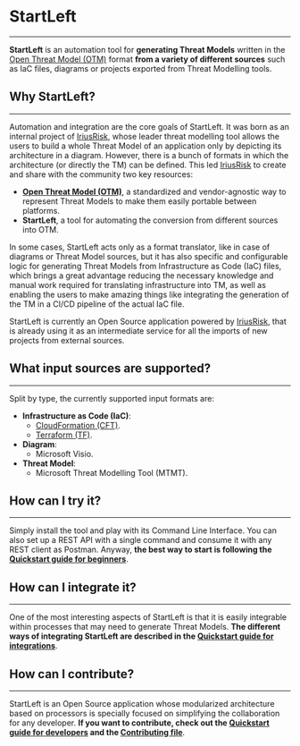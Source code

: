 # StartLeft

---
**StartLeft** is an automation tool for **generating Threat Models** written in the [Open Threat Model (OTM)](Open-Threat-Model-(OTM).md) 
format **from a variety of different sources** such as IaC files, diagrams or projects exported from 
Threat Modelling tools.

## Why StartLeft?

---
Automation and integration are the core goals of StartLeft. It was born as an internal project of [IriusRisk](https://www.iriusrisk.com/), whose leader threat 
modelling tool allows the users to build a whole Threat Model of an application only by depicting its architecture in a diagram.
However, there is a bunch of formats in which the architecture (or directly the TM) can be defined. This led [IriusRisk](https://www.iriusrisk.com/) to create
and share with the community two key resources:

* **[Open Threat Model (OTM)](Open-Threat-Model-(OTM).md)**, a standardized and vendor-agnostic way to represent Threat Models 
    to make them easily portable between platforms.
* **StartLeft**, a tool for automating the conversion from different sources into OTM.

In some cases, StartLeft acts only as a format translator, like in case of diagrams or Threat Model sources, but it has also
specific and configurable logic for generating Threat Models from Infrastructure as Code (IaC) files, which brings a great 
advantage reducing the necessary knowledge and manual work required for translating infrastructure into TM, as well as 
enabling the users to make amazing things like integrating the generation of the TM in a CI/CD pipeline of the actual IaC file.

StartLeft is currently an Open Source application powered by [IriusRisk](https://www.iriusrisk.com/), that is already using it 
as an intermediate service for all the imports of new projects from external sources.


## What input sources are supported?

---
Split by type, the currently supported input formats are:
* **Infrastructure as Code (IaC)**:
  * [CloudFormation (CFT)](https://aws.amazon.com/cloudformation/resources/templates/).
  * [Terraform (TF)](https://www.terraform.io/).
* **Diagram**:
  * Microsoft Visio.
* **Threat Model**:
  * Microsoft Threat Modelling Tool (MTMT).


## How can I try it?

---
Simply install the tool and play with its Command Line Interface. You can also set up a REST API with a single command
and consume it with any REST client as Postman. Anyway, **the best way to start is following the 
[Quickstart guide for beginners](Quickstart-Guide-for-Beginners.md)**.

## How can I integrate it?

---
One of the most interesting aspects of StartLeft is that it is easily integrable within processes that may need to generate
Threat Models. **The different ways of integrating StartLeft are described in the 
[Quickstart guide for integrations](integration/Quickstart-Guide-for-Integrations.md)**.

## How can I contribute?

---
StartLeft is an Open Source application whose modularized architecture based on processors is specially focused
on simplifying the collaboration for any developer. **If you want to contribute, check out the 
[Quickstart guide for developers](development/Quickstart-Guide-for-Developers.md) and the [Contributing file](Contributing.md)**. 
